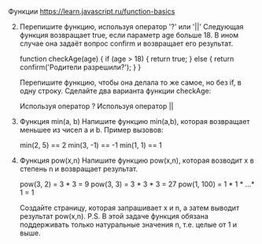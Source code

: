 Функции
https://learn.javascript.ru/function-basics

2. Перепишите функцию, используя оператор '?' или '||'
	Следующая функция возвращает true, если параметр age больше 18.
	В ином случае она задаёт вопрос confirm и возвращает его результат.
	
	function checkAge(age) {
	  if (age > 18) {
	    return true;
	  } else {
	    return confirm('Родители разрешили?');
	  }
	}
	
	Перепишите функцию, чтобы она делала то же самое, но без if, в одну строку.
	Сделайте два варианта функции checkAge:
	
	Используя оператор ?
	Используя оператор ||
	
3. Функция min(a, b)
	Напишите функцию min(a,b), которая возвращает меньшее из чисел a и b.
	Пример вызовов:
	
	min(2, 5) == 2
	min(3, -1) == -1
	min(1, 1) == 1
	
	
4. Функция pow(x,n)
	Напишите функцию pow(x,n), которая возводит x в степень n и возвращает результат.
	
	pow(3, 2) = 3 * 3 = 9
	pow(3, 3) = 3 * 3 * 3 = 27
	pow(1, 100) = 1 * 1 * ...* 1 = 1
	
	
	Создайте страницу, которая запрашивает x и n, а затем выводит результат pow(x,n).
	P.S. В этой задаче функция обязана поддерживать только натуральные значения n, т.е. целые от 1 и выше.